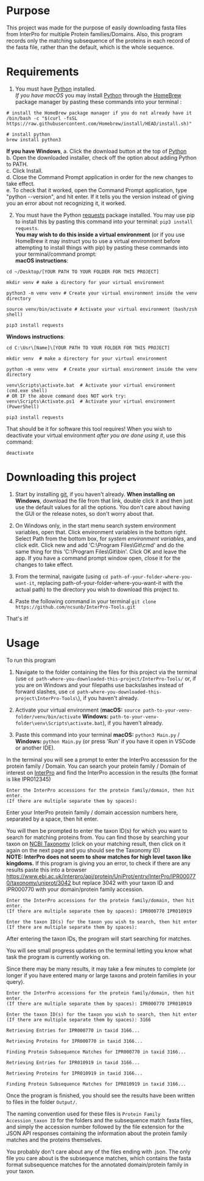 # Purpose
This project was made for the purpose of easily downloading fasta files from InterPro for multiple Protein families/Domains. Also, this program records only the matching subsequence of the proteins in each record of the fasta file, rather than the default, which is the whole sequence.

# Requirements
1. You must have [Python](https://www.python.org/downloads/) installed.  
_If you have macOS_ you may install [Python](https://docs.brew.sh/Homebrew-and-Python) through the [HomeBrew](https://brew.sh/) package manager by pasting these commands into your terminal : 
```
# install the HomeBrew package manager if you do not already have it
/bin/bash -c "$(curl -fsSL https://raw.githubusercontent.com/Homebrew/install/HEAD/install.sh)"

# install python
brew install python3
```  
**If you have Windows**, 
a. Click the download button at the top of [Python](https://www.python.org/downloads/)   
b. Open the downloaded installer, check off the option about adding Python to PATH.  
c. Click Install.  
d. Close the Command Prompt application in order for the new changes to take effect.  
e. To check that it worked, open the Command Prompt application, type "python --version", and hit enter. If it tells you the version instead of giving you an error about not recognizing it, it worked.


2. You must have the Python [requests](https://pypi.org/project/requests/) package installed. You may use pip to install this by pasting this command into your terminal: `pip3 install requests`.   
**You may wish to do this inside a virtual environment** (or if you use HomeBrew it may instruct you to use a virtual environment before attempting to install things with pip) by pasting these commands into your terminal/command prompt:  
**macOS instructions**:
```
cd ~/Desktop/[YOUR PATH TO YOUR FOLDER FOR THIS PROJECT]

mkdir venv # make a directory for your virtual environment

python3 -m venv venv # Create your virtual environment inside the venv directory

source venv/bin/activate # Activate your virtual environment (bash/zsh shell)

pip3 install requests
```
**Windows instructions**:
```
cd C:\Usr\[Name]\[YOUR PATH TO YOUR FOLDER FOR THIS PROJECT]

mkdir venv  # make a directory for your virtual environment

python -m venv venv  # Create your virtual environment inside the venv directory

venv\Scripts\activate.bat  # Activate your virtual environment (cmd.exe shell)
# OR IF the above command does NOT work try:
venv\Scripts\Activate.ps1  # Activate your virtual environment (PowerShell)

pip3 install requests
```
That should be it for software this tool requires!
When you wish to deactivate your virtual environment _after you are done using it_, use this command:
```
deactivate
```

# Downloading this project
1. Start by installing [git](https://git-scm.com/book/en/v2/Getting-Started-Installing-Git), if you haven't already. __When installing on Windows__, download the file from that link, double click it and then just use the default values for all the options. You don't care about having the GUI or the release notes, so don't worry about that.

2. On Windows only, in the start menu search system environment variables, open that.  Click environment variables in the bottom right. Select Path from the bottom box, for _system environment variables_, and click edit. Click new and add 'C:\Program Files\Git\cmd' and do the same thing for this 'C:\Program Files\Git\bin'. Click OK and leave the app. If you have a command prompt window open, close it for the changes to take effect.

3. From the terminal, navigate (using `cd path-of-your-folder-where-you-want-it`, replacing path-of-your-folder-where-you-want-it with the actual path) to the directory you wish to download this project to. 

4. Paste the following command in your terminal `git clone https://github.com/ncsunb/InterPro-Tools.git`

That's it!

# Usage
To run this program

1. Navigate to the folder containing the files for this project via the terminal (use `cd path-where-you-downloaded-this-project/InterPro-Tools/` or, if you are on Windows and your filepaths use backslashes instead of forward slashes, use `cd path-where-you-downloaded-this-project\InterPro-Tools\`), if you haven't already.

2. Activate your virtual environment (**macOS:** `source path-to-your-venv-folder/venv/bin/activate`  **Windows:** `path-to-your-venv-folder\venv\Scripts\activate.bat`), if you haven't already.

3. Paste this command into your terminal **macOS:** `python3 Main.py` / **Windows:** `python Main.py` (or press 'Run' if you have it open in VSCode or another IDE).

In the terminal you will see a prompt to enter the InterPro accesssion for the protein family / Domain. You can search your protein family / Domain of interest on [InterPro](https://www.ebi.ac.uk/interpro/search/text/) and find the InterPro accession in the results (the format is like IPR012345)
```
Enter the InterPro accessions for the protein family/domain, then hit enter.
(If there are multiple separate them by spaces): 
```
Enter your InterPro protein family / domain accession numbers here, separated by a space, then hit enter.

You will then be prompted to enter the taxon ID(s) for which you want to search for matching proteins from. You can find those by searching your taxon on [NCBI Taxonomy](https://www.ncbi.nlm.nih.gov/taxonomy)  (click on your matching result, then click on it again on the next page and you should see the Taxonomy ID)  
**NOTE: InterPro does not seem to show matches for high level taxon like kingdoms.** If this program is giving you an error, to check if there are any results paste this into a browser https://www.ebi.ac.uk/interpro/api/protein/UniProt/entry/InterPro/IPR000770/taxonomy/uniprot/3042 but replace 3042 with your taxon ID and IPR000770 with your domain/protein family accession.
```
Enter the InterPro accessions for the protein family/domain, then hit enter.
(If there are multiple separate them by spaces): IPR000770 IPR010919

Enter the taxon ID(s) for the taxon you wish to search, then hit enter
(If there are multiple separate them by spaces): 
```

After entering the taxon IDs, the program will start searching for matches. 

You will see small progress updates on the terminal letting you know what task the program is currently working on. 

Since there may be many results, it may take a few minutes to complete (or longer if you have entered many or large taxons and protein families in your query).
```
Enter the InterPro accessions for the protein family/domain, then hit enter.
(If there are multiple separate them by spaces): IPR000770 IPR010919

Enter the taxon ID(s) for the taxon you wish to search, then hit enter
(If there are multiple separate them by spaces): 3166

Retrieving Entries for IPR000770 in taxid 3166...

Retrieving Proteins for IPR000770 in taxid 3166...

Finding Protein Subsequence Matches for IPR000770 in taxid 3166...

Retrieving Entries for IPR010919 in taxid 3166...

Retrieving Proteins for IPR010919 in taxid 3166...

Finding Protein Subsequence Matches for IPR010919 in taxid 3166...
```

Once the program is finished, you should see the results have been written to files in the folder `Output/`.


The naming convention used for these files is `Protein Family Accession_taxon ID` for the folders and the subsequence match fasta files, and simply the accession number followed by the file extension for the JSON API responses containing the information about the protein family matches and the proteins themselves.

You probably don't care about any of the files ending with .json. The only file you care about is the subsequence matches, which contains the fasta format subsequence matches for the annotated domain/protein family in your taxon.